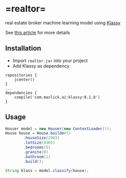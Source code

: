 # =realtor=
real estate broker machine learning model using [Klassy](https://github.com/maslick/klassy)

See [this article](https://www.ibm.com/developerworks/library/os-weka1/index.html) for more details

## Installation
 * Import ``realtor.jar`` into your project
 * Add Klassy as dependency
```
repositories {
    jcenter()
}
...
dependencies {    
    compile('com.maslick.ai:klassy:0.1.8')
}
```

## Usage
```java
Houser model = new Houser(new ContextLoader());
House house = House.builder()
        .houseSize(2983)
        .lotSize(9365)
        .bedrooms(5)
        .granite(0)
        .bathroom(1)
        .build();

String klass = model.classify(house);
```
